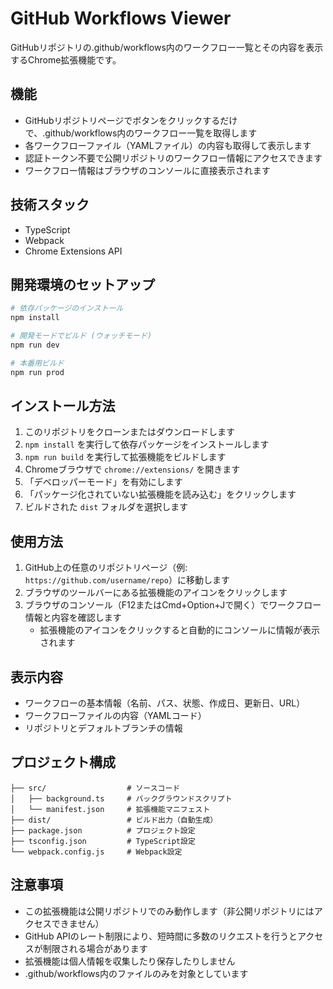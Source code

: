 # GitHub Workflows Viewer

GitHubリポジトリの.github/workflows内のワークフロー一覧とその内容を表示するChrome拡張機能です。

## 機能

- GitHubリポジトリページでボタンをクリックするだけで、.github/workflows内のワークフロー一覧を取得します
- 各ワークフローファイル（YAMLファイル）の内容も取得して表示します
- 認証トークン不要で公開リポジトリのワークフロー情報にアクセスできます
- ワークフロー情報はブラウザのコンソールに直接表示されます

## 技術スタック

- TypeScript
- Webpack
- Chrome Extensions API

## 開発環境のセットアップ

```bash
# 依存パッケージのインストール
npm install

# 開発モードでビルド (ウォッチモード)
npm run dev

# 本番用ビルド
npm run prod
```

## インストール方法

1. このリポジトリをクローンまたはダウンロードします
2. `npm install` を実行して依存パッケージをインストールします
3. `npm run build` を実行して拡張機能をビルドします
4. Chromeブラウザで `chrome://extensions/` を開きます
5. 「デベロッパーモード」を有効にします
6. 「パッケージ化されていない拡張機能を読み込む」をクリックします
7. ビルドされた `dist` フォルダを選択します

## 使用方法

1. GitHub上の任意のリポジトリページ（例: `https://github.com/username/repo`）に移動します
2. ブラウザのツールバーにある拡張機能のアイコンをクリックします
3. ブラウザのコンソール（F12またはCmd+Option+Jで開く）でワークフロー情報と内容を確認します
   - 拡張機能のアイコンをクリックすると自動的にコンソールに情報が表示されます

## 表示内容

- ワークフローの基本情報（名前、パス、状態、作成日、更新日、URL）
- ワークフローファイルの内容（YAMLコード）
- リポジトリとデフォルトブランチの情報

## プロジェクト構成

```
├── src/                  # ソースコード
│   ├── background.ts     # バックグラウンドスクリプト
│   └── manifest.json     # 拡張機能マニフェスト
├── dist/                 # ビルド出力（自動生成）
├── package.json          # プロジェクト設定
├── tsconfig.json         # TypeScript設定
└── webpack.config.js     # Webpack設定
```

## 注意事項

- この拡張機能は公開リポジトリでのみ動作します（非公開リポジトリにはアクセスできません）
- GitHub APIのレート制限により、短時間に多数のリクエストを行うとアクセスが制限される場合があります
- 拡張機能は個人情報を収集したり保存したりしません
- .github/workflows内のファイルのみを対象としています 
